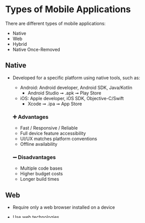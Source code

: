 # Types of Mobile Applications

There are different types of mobile applications:
- Native
- Web 
- Hybrid 
- Native Once-Removed

## Native

- Developed for a specific platform using native tools, such as:
  - Android: Android developer, Android SDK, Java/Kotlin
    - Android Studio ➞ .apk ➞ Play Store
  - iOS: Apple developer, iOS SDK, Objective-C/Swift
    - Xcode ➞ .ipa ➞ App Store
  
  ### ➕ Advantages
  - Fast / Responsive / Reliable
  - Full device feature accessibility
  - UI/UX matches platform conventions
  - Offline availability
  
  ### ➖ Disadvantages
  - Multiple code bases
  - Higher budget costs
  - Longer build times

## Web

- Require only a web browser installed on a device
- Use web technologies
- Deployment is not constrained by the underlying platform
  
  ### ➕ Advantages
  - Immediacy
  - Compatibility
  - Upgradability
  - Findability
  - Shareability
  - Support and Maintenance
  
  ### ➖ Disadvantages
  - No offline availability
  - Limited device feature accessibility
  - Stability
  - No App Store or Play Store access

## Hybrid

- Web apps/pages wrapped in a native app
- To render the static HTML and process JS locally, the app must be installed and run on a device.
- Utilize the device's [browser engine](https://en.wikipedia.org/wiki/Browser_engine), not the browser itself.
- Android and iOS classes which display the web content:
  - iOS: [WKWebView Class](https://developer.apple.com/documentation/webkit/wkwebview)
  - Android: [WebView Class](https://developer.android.com/develop/ui/views/layout/webapps/webview)
- Frameworks:
  - [Apache Cordova](https://cordova.apache.org/)
  - [Ionic](https://ionic.io/)
  
  ### ➕ Advantages
  - One code base to manage - for the web part
  - Time and cost savings
  - Easier to scale
  - Can still access the device features
  
  ### ➖ Disadvantages
  - Performance challenges
  - UX may suffer

## Cross-Platform / Native Once-Removed
- Developed to function on multiple mobile platforms
- Compatible with more than one OS, such as iOS and Android
- Frameworks:
  - [React Native](https://reactnative.dev/)
  - [Flutter](https://flutter.dev/)
  - [Xamarin](https://dotnet.microsoft.com/en-us/apps/xamarin)
  
  ### ➕ Advantages
  - Reusable code components. One codebase to manage.
  - Time and cost savings
  - Fast development
  
  ### ➖ Disadvantages
  - Performance challenges
  - Integration Challenges
  - Limited UX
  - Development is challenging

----
[Native, React Native, Flutter & More](https://github.com/lana-20/native-reactnative-flutter)
